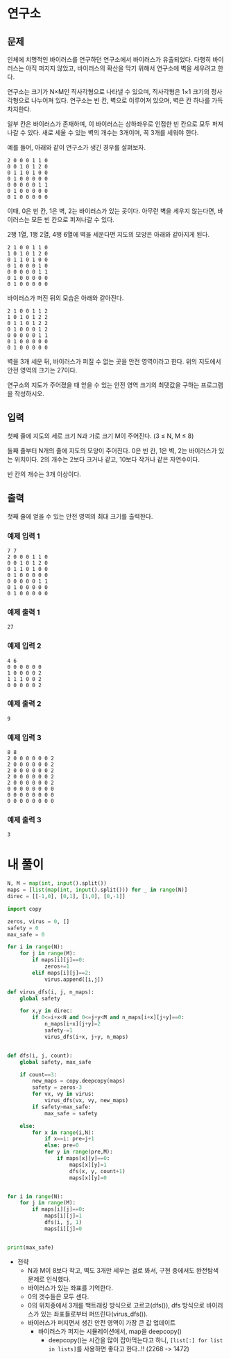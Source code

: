 # 연구소
## 문제
인체에 치명적인 바이러스를 연구하던 연구소에서 바이러스가 유출되었다. 다행히 바이러스는 아직 퍼지지 않았고, 바이러스의 확산을 막기 위해서 연구소에 벽을 세우려고 한다.

연구소는 크기가 N×M인 직사각형으로 나타낼 수 있으며, 직사각형은 1×1 크기의 정사각형으로 나누어져 있다. 연구소는 빈 칸, 벽으로 이루어져 있으며, 벽은 칸 하나를 가득 차지한다. 

일부 칸은 바이러스가 존재하며, 이 바이러스는 상하좌우로 인접한 빈 칸으로 모두 퍼져나갈 수 있다. 새로 세울 수 있는 벽의 개수는 3개이며, 꼭 3개를 세워야 한다.

예를 들어, 아래와 같이 연구소가 생긴 경우를 살펴보자.

```
2 0 0 0 1 1 0
0 0 1 0 1 2 0
0 1 1 0 1 0 0
0 1 0 0 0 0 0
0 0 0 0 0 1 1
0 1 0 0 0 0 0
0 1 0 0 0 0 0
```

이때, 0은 빈 칸, 1은 벽, 2는 바이러스가 있는 곳이다. 아무런 벽을 세우지 않는다면, 바이러스는 모든 빈 칸으로 퍼져나갈 수 있다.

2행 1열, 1행 2열, 4행 6열에 벽을 세운다면 지도의 모양은 아래와 같아지게 된다.

```
2 1 0 0 1 1 0
1 0 1 0 1 2 0
0 1 1 0 1 0 0
0 1 0 0 0 1 0
0 0 0 0 0 1 1
0 1 0 0 0 0 0
0 1 0 0 0 0 0
```

바이러스가 퍼진 뒤의 모습은 아래와 같아진다.

```
2 1 0 0 1 1 2
1 0 1 0 1 2 2
0 1 1 0 1 2 2
0 1 0 0 0 1 2
0 0 0 0 0 1 1
0 1 0 0 0 0 0
0 1 0 0 0 0 0
```

벽을 3개 세운 뒤, 바이러스가 퍼질 수 없는 곳을 안전 영역이라고 한다. 위의 지도에서 안전 영역의 크기는 27이다.

연구소의 지도가 주어졌을 때 얻을 수 있는 안전 영역 크기의 최댓값을 구하는 프로그램을 작성하시오.

## 입력
첫째 줄에 지도의 세로 크기 N과 가로 크기 M이 주어진다. (3 ≤ N, M ≤ 8)

둘째 줄부터 N개의 줄에 지도의 모양이 주어진다. 0은 빈 칸, 1은 벽, 2는 바이러스가 있는 위치이다. 2의 개수는 2보다 크거나 같고, 10보다 작거나 같은 자연수이다.

빈 칸의 개수는 3개 이상이다.

## 출력
첫째 줄에 얻을 수 있는 안전 영역의 최대 크기를 출력한다.

### 예제 입력 1 
```
7 7
2 0 0 0 1 1 0
0 0 1 0 1 2 0
0 1 1 0 1 0 0
0 1 0 0 0 0 0
0 0 0 0 0 1 1
0 1 0 0 0 0 0
0 1 0 0 0 0 0
```
### 예제 출력 1 
```
27
```
### 예제 입력 2 
```
4 6
0 0 0 0 0 0
1 0 0 0 0 2
1 1 1 0 0 2
0 0 0 0 0 2
```
### 예제 출력 2 
```
9
```
### 예제 입력 3 
```
8 8
2 0 0 0 0 0 0 2
2 0 0 0 0 0 0 2
2 0 0 0 0 0 0 2
2 0 0 0 0 0 0 2
2 0 0 0 0 0 0 2
0 0 0 0 0 0 0 0
0 0 0 0 0 0 0 0
0 0 0 0 0 0 0 0
```
### 예제 출력 3 
```
3
```

# 내 풀이
```python
N, M = map(int, input().split())
maps = [list(map(int, input().split())) for _ in range(N)]
direc = [[-1,0], [0,1], [1,0], [0,-1]]

import copy

zeros, virus = 0, []
safety = 0
max_safe = 0

for i in range(N):
    for j in range(M):
        if maps[i][j]==0:
            zeros+=1
        elif maps[i][j]==2:
            virus.append([i,j])

def virus_dfs(i, j, n_maps):
    global safety

    for x,y in direc:
        if 0<=i+x<N and 0<=j+y<M and n_maps[i+x][j+y]==0:
            n_maps[i+x][j+y]=2
            safety-=1
            virus_dfs(i+x, j+y, n_maps)


def dfs(i, j, count):
    global safety, max_safe

    if count==3:
        new_maps = copy.deepcopy(maps)
        safety = zeros-3
        for vx, vy in virus:
            virus_dfs(vx, vy, new_maps)
        if safety>max_safe:
            max_safe = safety

    else:
        for x in range(i,N):
            if x==i: pre=j+1
            else: pre=0
            for y in range(pre,M):
                if maps[x][y]==0:
                    maps[x][y]=1
                    dfs(x, y, count+1)
                    maps[x][y]=0


for i in range(N):
    for j in range(M):
        if maps[i][j]==0:
            maps[i][j]=1
            dfs(i, j, 1)
            maps[i][j]=0


print(max_safe)
```
- 전략
  - N과 M이 8보다 작고, 벽도 3개만 세우는 걸로 봐서, 구현 중에서도 완전탐색 문제로 인식했다.
  - 바이러스가 있는 좌표를 기억한다.
  - 0의 갯수들은 모두 센다.
  - 0의 위치중에서 3개를 백트래킹 방식으로 고르고(dfs()), dfs 방식으로 바이러스가 있는 좌표들로부터 퍼뜨린다(virus_dfs()).
  - 바이러스가 퍼지면서 생긴 안전 영역이 가장 큰 값 업데이트
    - 바이러스가 퍼지는 시뮬레이션에서, map을 deepcopy()
      - deepcopy()는 시간을 많이 잡아먹는다고 하니, `[list[:] for list in lists]`를 사용하면 좋다고 한다..!! (2268 -> 1472)
